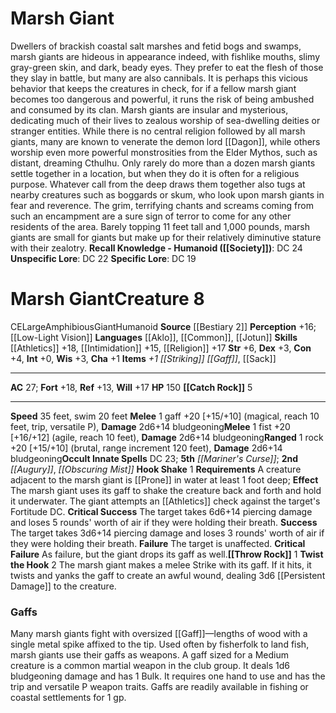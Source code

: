 ﻿---
ac: '27'
alignment: CE
all_resistance: null
burrow_speed: null
charisma: '+1'
climb_speed: null
constitution: '+4'
creature_ability:
- Catch Rock
- Hook Shake
- Throw Rock
- Twist the Hook
creature_family: '[[DATABASE/monsterfamily/Giant|Giant]]'
description: 'Dwellers of brackish coastal salt marshes and fetid bogs and swamps,
  marsh giants are hideous in appearance indeed, with fishlike mouths, slimy gray-green
  skin, and dark, beady eyes. They prefer to eat the flesh of those they slay in battle,
  but many are also cannibals. It is perhaps this vicious behavior that keeps the
  creatures in check, for if a fellow marsh giant becomes too dangerous and powerful,
  it runs the risk of being ambushed and consumed by its clan.<br/><br/> Marsh giants
  are insular and mysterious, dedicating much of their lives to zealous worship of
  sea-dwelling deities or stranger entities. While there is no central religion followed
  by all marsh giants, many are known to venerate the demon lord [[DATABASE/deity/Dagon|Dagon]]
  , while others worship even more powerful monstrosities from the Elder Mythos, such
  as distant, dreaming Cthulhu.<br/><br/> Only rarely do more than a dozen marsh giants
  settle together in a location, but when they do it is often for a religious purpose.
  Whatever call from the deep draws them together also tugs at nearby creatures such
  as boggards or skum, who look upon marsh giants in fear and reverence. The grim,
  terrifying chants and screams coming from such an encampment are a sure sign of
  terror to come for any other residents of the area.<br/><br/> Barely topping 11
  feet tall and 1,000 pounds, marsh giants are small for giants but make up for their
  relatively diminutive stature with their zealotry.<br/><br/><b><u>Recall Knowledge
  - Humanoid</u> ( [[DATABASE/skill/Society|Society]] )</b>: DC 24<br/><b><u>Unspecific
  Lore</u></b>: DC 22<br/><b><u>Specific Lore</u></b>: DC 19'
dexterity: '+3'
element: null
fly_speed: null
fortitude: '+18'
hardness: null
hp: '150'
id: '679'
immunity: null
intelligence: '+0'
land_speed: '35'
language:
- '[[DATABASE/language/Aklo|Aklo]]'
- '[[DATABASE/language/Common|Common]]'
- '[[DATABASE/language/Jotun|Jotun]]'
level: '8'
max_speed: '35'
name: Marsh Giant
perception: '+16'
rarity: Common
reflex: '+13'
resistance: null
rus_type_level: null
school: null
sense:
- '[[DATABASE/monsterability/Low-Light Vision|low-light vision]]'
size: Large
skill:
- '[[DATABASE/skill/Athletics|Athletics]] +18'
- '[[DATABASE/skill/Intimidation|Intimidation]] +15'
- '[[DATABASE/skill/Religion|Religion]] +17'
source: '[[DATABASE/source/Bestiary 2|Bestiary 2]]'
speed:
- 35 feet
- swim 20 feet
spell:
- '[[DATABASE/spell/Augury|Augury]]'
- '[[DATABASE/spell/Mariner''s Curse|Mariner''sCurse]]'
- '[[DATABASE/spell/Obscuring Mist|Obscuring Mist]]'
strength: '+6'
strength_req: '6'
strongest_save:
- Fortitude
swim_speed: '20'
trait:
- '[[DATABASE/trait/Amphibious|Amphibious]]'
- '[[DATABASE/trait/Giant|Giant]]'
- '[[DATABASE/trait/Humanoid|Humanoid]]'
type: Creature
vision: Low-light vision
weakest_save:
- Reflex
weakness: null
will: '+17'
wisdom: '+3'

---
# Marsh Giant

Dwellers of brackish coastal salt marshes and fetid bogs and swamps, marsh giants are hideous in appearance indeed, with fishlike mouths, slimy gray-green skin, and dark, beady eyes. They prefer to eat the flesh of those they slay in battle, but many are also cannibals. It is perhaps this vicious behavior that keeps the creatures in check, for if a fellow marsh giant becomes too dangerous and powerful, it runs the risk of being ambushed and consumed by its clan.
 Marsh giants are insular and mysterious, dedicating much of their lives to zealous worship of sea-dwelling deities or stranger entities. While there is no central religion followed by all marsh giants, many are known to venerate the demon lord [[Dagon]], while others worship even more powerful monstrosities from the Elder Mythos, such as distant, dreaming Cthulhu.
 Only rarely do more than a dozen marsh giants settle together in a location, but when they do it is often for a religious purpose. Whatever call from the deep draws them together also tugs at nearby creatures such as boggards or skum, who look upon marsh giants in fear and reverence. The grim, terrifying chants and screams coming from such an encampment are a sure sign of terror to come for any other residents of the area.
 Barely topping 11 feet tall and 1,000 pounds, marsh giants are small for giants but make up for their relatively diminutive stature with their zealotry.
**Recall Knowledge - Humanoid ([[Society]])**: DC 24
**Unspecific Lore**: DC 22
**Specific Lore**: DC 19

# Marsh Giant<span class="item-type">Creature 8</span>

<span class="trait-alignment item-trait">CE</span><span class="trait-size item-trait">Large</span><span class="item-trait">Amphibious</span><span class="item-trait">Giant</span><span class="item-trait">Humanoid</span>
**Source** [[Bestiary 2]] 
**Perception** +16; [[Low-Light Vision]]
**Languages** [[Aklo]], [[Common]], [[Jotun]]
**Skills** [[Athletics]] +18, [[Intimidation]] +15, [[Religion]] +17
**Str** +6, **Dex** +3, **Con** +4, **Int** +0, **Wis** +3, **Cha** +1
**Items** _+1 [[Striking]] [[Gaff]]_, [[Sack]]

---
**AC** 27; **Fort** +18, **Ref** +13, **Will** +17
**HP** 150
<span class="in-box-ability">**[[Catch Rock]]** <span class="action-icon">5</span> </span>

---
**Speed** 35 feet, swim 20 feet
<span class="in-box-ability">**Melee** <span class="action-icon">1</span> gaff +20 [+15/+10] (magical, reach 10 feet, trip, versatile P), **Damage** 2d6+14 bludgeoning</span><span class="in-box-ability">**Melee** <span class="action-icon">1</span> fist +20 [+16/+12] (agile, reach 10 feet), **Damage** 2d6+14 bludgeoning</span><span class="in-box-ability">**Ranged** <span class="action-icon">1</span> rock +20 [+15/+10] (brutal, range increment 120 feet), **Damage** 2d6+14 bludgeoning</span>**Occult Innate Spells** DC 23; **5th** _[[Mariner's Curse]]_; **2nd** _[[Augury]]_, _[[Obscuring Mist]]_
<span class="in-box-ability">**Hook Shake** <span class="action-icon">1</span> **Requirements** A creature adjacent to the marsh giant is [[Prone]] in water at least 1 foot deep; **Effect** The marsh giant uses its gaff to shake the creature back and forth and hold it underwater. The giant attempts an [[Athletics]] check against the target's Fortitude DC. 
**Critical Success** The target takes 6d6+14 piercing damage and loses 5 rounds' worth of air if they were holding their breath. 
**Success** The target takes 3d6+14 piercing damage and loses 3 rounds' worth of air if they were holding their breath. 
**Failure** The target is unaffected. 
**Critical Failure** As failure, but the giant drops its gaff as well.</span><span class="in-box-ability">**[[Throw Rock]]** <span class="action-icon">1</span> </span><span class="in-box-ability">**Twist the Hook** <span class="action-icon">2</span> The marsh giant makes a melee Strike with its gaff. If it hits, it twists and yanks the gaff to create an awful wound, dealing 3d6 [[Persistent Damage]] to the creature.</span>

###  Gaffs

Many marsh giants fight with oversized [[Gaff]]—lengths of wood with a single metal spike affixed to the tip. Used often by fisherfolk to land fish, marsh giants use their gaffs as weapons. A gaff sized for a Medium creature is a common martial weapon in the club group. It deals 1d6 bludgeoning damage and has 1 Bulk. It requires one hand to use and has the trip and versatile P weapon traits. Gaffs are readily available in fishing or coastal settlements for 1 gp.
